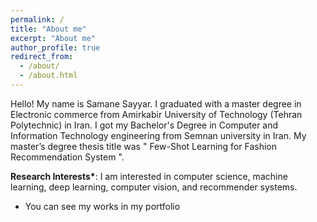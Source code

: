 ```yaml
---
permalink: /
title: "About me"
excerpt: "About me"
author_profile: true
redirect_from: 
  - /about/
  - /about.html
---
```


Hello! My name is Samane Sayyar. I graduated with a master degree in Electronic commerce from Amirkabir University of Technology (Tehran Polytechnic) in Iran.  I got my Bachelor's Degree in Computer and Information Technology engineering from Semnan university in Iran. My master’s degree thesis title was " Few-Shot Learning for Fashion Recommendation System ".



**Research Interests\***: I am interested in computer science, machine learning, deep learning, computer vision, and recommender systems. 


* You can see my works in my portfolio

<!--* You can contact me at samanesayyar7210@gmail.com-->

